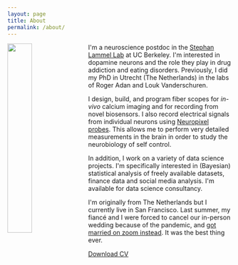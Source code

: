 ```yaml
---
layout: page
title: About
permalink: /about/
---
```



<img style="float: left; margin: 0px 15px 15px 0px;" src="{{site.baseurl}}/assets/profile_picture.jpg" width="33%" />

I'm a neuroscience postdoc in the [Stephan Lammel Lab](http://lammellab.org/) at UC Berkeley. I'm interested in dopamine neurons and the role they play in drug addiction and eating disorders. Previously, I did my PhD in Utrecht (The Netherlands) in the labs of Roger Adan and Louk Vanderschuren.

I design, build, and program fiber scopes for <i>in-vivo</i> calcium imaging and for recording from novel biosensors. I also record electrical signals from individual neurons using [Neuropixel probes](https://www.neuropixels.org). This allows me to perform very detailed measurements in the brain in order to study the neurobiology of self control.

In addition, I work on a variety of data science projects. I'm specifically interested in (Bayesian) statistical analysis of freely available datasets, finance data and social media analysis. I'm available for data science consultancy.

I'm originally from The Netherlands but I currently live in San Francisco. Last summer, my fiancé and I were forced to cancel our in-person wedding because of the pandemic, and [got married on zoom instead](https://wedfuly.com/pandemic-wedding-virtual-katherine-woodward/). It was the best thing ever.

[comment]: # (Work on including examples )

[Download CV](/assets/Resume.pdf)

